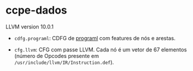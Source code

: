 # ccpe-dados

LLVM version 10.0.1

- `cdfg.programl`: CDFG de [programl](https://github.com/ChrisCummins/ProGraML) com features de nós e arestas.

- `cfg.llvm`: CFG com passe LLVM. Cada nó é um vetor de 67 elementos (número de Opcodes presente em `/usr/include/llvm/IR/Instruction.def`).
